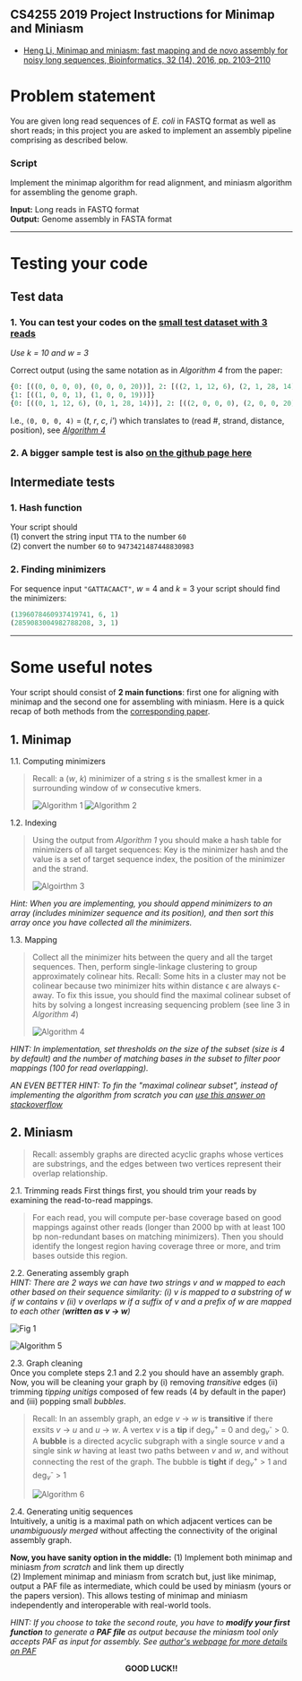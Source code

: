 ## CS4255 2019 Project Instructions for Minimap and Miniasm ##

- [Heng Li, Minimap and miniasm: fast mapping and de novo assembly for noisy long sequences, Bioinformatics, 32 (14), 2016, pp. 2103–2110][mini-paper]

# Problem statement #

You are given long read sequences of _E. coli_ in FASTQ format as well as short reads; in this project you are asked to implement an assembly pipeline comprising as described below.

### Script ###
Implement the minimap algorithm for read alignment, and miniasm algorithm for assembling the genome graph. 

__Input:__ Long reads in FASTQ format <br/>
__Output:__ Genome assembly in FASTA format

---

# Testing your code #

## Test data ##

### 1. You can test your codes on the [small test dataset with 3 reads](https://github.com/AbeelLab/cs4255/blob/master/minimap-reallysmall.fastq) ###
*Use k = 10 and w = 3* 

Correct output (using the same notation as in *Algorithm 4* from the paper:
```python
{0: [((0, 0, 0, 0), (0, 0, 0, 20))], 2: [((2, 1, 12, 6), (2, 1, 28, 14))]}
{1: [((1, 0, 0, 1), (1, 0, 0, 19))]}
{0: [((0, 1, 12, 6), (0, 1, 28, 14))], 2: [((2, 0, 0, 0), (2, 0, 0, 20))]}
```
I.e., `(0, 0, 0, 4)` = (*t*, *r*, *c*, *i'*) which translates to (read #, strand, distance, position), see [*Algorithm 4*](https://i.imgur.com/01keMVE.gif)

### 2. A bigger sample test is also [on the github page here](https://github.com/AbeelLab/cs4255/blob/master/minimap-sample.fastq) ###

## Intermediate tests ##

### 1. Hash function ###
Your script should <br/>
(1) convert the string input `TTA` to the number `60` <br/>
(2) convert the number `60` to `9473421487448830983`<br/>

### 2. Finding minimizers ###
For sequence input `"GATTACAACT"`, *w* = 4 and *k* = 3 your script should find the minimizers:
```python
(1396078460937419741, 6, 1)
(2859083004982788208, 3, 1)
```

---

# Some useful notes  #

Your script should consist of __2 main functions__: first one for aligning with minimap and the second one for assembling with miniasm. Here is a quick recap of both methods from the [corresponding paper](https://academic.oup.com/bioinformatics/article/32/14/2103/1742895).

## 1. Minimap ##

 1.1. Computing minimizers
 >Recall: a (*w*, *k*) minimizer of a string *s* is the smallest kmer in a surrounding window of _w_ consecutive kmers. 
>
> ![Algorithm 1](https://i.imgur.com/azgZ4zR.gif) ![Algorithm 2](https://i.imgur.com/C1RwrPX.gif)
 
 1.2. Indexing
 > Using the output from _Algorithm 1_ you should make a hash table for minimizers of all target sequences:  Key is the minimizer hash and the value is a set of target sequence index, the position of the minimizer and the strand.
>
> ![Algoirthm 3](https://i.imgur.com/1qfoNEH.gif)

_Hint: When you are implementing, you should append minimizers to an array (includes minimizer sequence and its position), and then sort this array once you have collected all the minimizers._

 1.3. Mapping
>Collect all the minimizer hits between the query and all the target sequences. Then, perform single-linkage clustering to group approximately colinear hits. 
>Recall: Some hits in a cluster may not be colinear because two minimizer hits within distance ϵ are always ϵ-away. To fix this issue, you should find the maximal colinear subset of hits by solving a longest increasing sequencing problem (see line 3 in _Algorithm 4_)
>
>![Algorithm 4](https://i.imgur.com/01keMVE.gif)

_HINT: In implementation, set thresholds on the size of the subset (size is 4 by default) and the number of matching bases in the subset to filter poor mappings (100 for read overlapping)._

_AN EVEN BETTER HINT: To fin the "maximal colinear subset", instead of implementing the algorithm from scratch you can [use this answer on stackoverflow](https://stackoverflow.com/questions/3992697/longest-increasing-subsequence)_

## 2. Miniasm ##

> Recall: assembly graphs are directed acyclic graphs whose vertices are substrings, and the edges between two vertices represent their overlap relationship.
> 

2.1. Trimming reads
First things first, you should trim your reads by examining the read-to-read mappings. 
>For each read, you will compute per-base coverage based on good mappings against other reads (longer than 2000 bp with at least 100 bp non-redundant bases on matching minimizers). Then you should identify the longest region having coverage three or more, and trim bases outside this region.

2.2. Generating assembly graph <br/>
<i>HINT: There are 2 ways we can have two strings v and w mapped to each other based on their sequence similarity: (i) v is mapped to a substring of w if w contains v (ii) v overlaps w if a suffix of v and a prefix of w are mapped to each other (<b>written as v &rarr; w</b>)</i>

![Fig 1](https://i.imgur.com/lrE7aao.gif)

![Algorithm 5](https://i.imgur.com/faoOWtT.gif)

2.3. Graph cleaning <br/>
Once you complete steps 2.1 and 2.2 you should have an assembly graph. Now, you will be cleaning your graph by (i) removing _transitive_ edges (ii) trimming _tipping unitigs_ composed of few reads (4 by default in the paper) and (iii) popping small _bubbles_. 

> Recall: In an assembly graph, an edge *v* &rarr; *w* is **transitive** if there exsits *v* &rarr; *u* and *u* &rarr; *w*. A vertex *v* is a **tip** if deg<sub>*v*</sub><sup>+</sup> = 0 and deg<sub>*v*</sub><sup>-</sup> > 0. A **bubble** is a directed acyclic subgraph with a single source *v* and a single sink *w* having at least two paths between *v* and *w*, and without connecting the rest of the graph. The bubble is **tight** if deg<sub>*v*</sub><sup>+</sup> > 1 and deg<sub>*v*</sub><sup>-</sup> > 1
> 
>![Algorithm 6](https://i.imgur.com/WOqOvaw.gif)

2.4. Generating unitig sequences <br/>
Intuitively, a unitig is a maximal path on which adjacent vertices can be _unambiguously merged_ without affecting the connectivity of the original assembly graph.

**Now, you have sanity option in the middle:**
(1) Implement both minimap and miniasm _from scratch_ and link them up directly <br/>
(2) Implement minimap and miniasm from scratch but, just like minimap, output a PAF file as intermediate, which could be used by miniasm (yours or the papers version). This allows testing of minimap and miniasm independently and interoperable with real-world tools.

_HINT: If you choose to take the second route, you have to **modify your first function** to generate a **PAF file** as output because the miniasm tool only accepts PAF as input for assembly. See [author's webpage for more details on PAF](https://lh3.github.io/minimap2/minimap2.html#10)_
 

[mini-paper]: https://doi.org/10.1093/bioinformatics/btw152


<center> <b> GOOD LUCK!! </b> </center>

